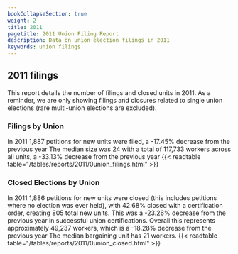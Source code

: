 ```yaml
---
bookCollapseSection: true
weight: 2
title: 2011
pagetitle: 2011 Union Filing Report
description: Data on union election filings in 2011
keywords: union filings
---
```


## 2011 filings

This report details the number of filings and closed units in 2011. As a reminder, we are only showing filings and closures related to single union elections (rare multi-union elections are excluded).

### Filings by Union
In 2011 1,887 petitions for new units were filed, a -17.45% decrease from the previous year The median size was 24 with a total of 117,733 workers across all units, a -33.13% decrease from the previous year
{{< readtable table="/tables/reports/2011/0union_filings.html" >}}

### Closed Elections by Union
In 2011 1,886 petitions for new units were closed (this includes petitions where no election was ever held), with 42.68% closed with a certification order, creating 805 total new units. This was a -23.26% decrease from the previous year in successful union certifications. Overall this represents approximately 49,237 workers, which is a -18.28% decrease from the previous year The median bargaining unit has 21 workers.
{{< readtable table="/tables/reports/2011/0union_closed.html" >}}
